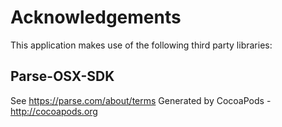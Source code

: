 # Acknowledgements
This application makes use of the following third party libraries:

## Parse-OSX-SDK

See https://parse.com/about/terms
Generated by CocoaPods - http://cocoapods.org
